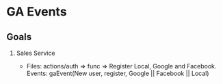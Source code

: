 # GA Events

## Goals

1. Sales Service

   - Files: actions/auth => func => Register Local, Google and Facebook.
     Events:
     gaEvent(New user, register, Google || Facebook || Local)
